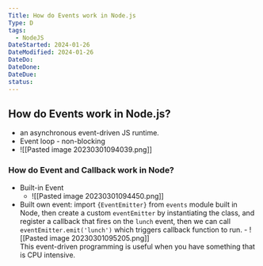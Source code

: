 ```yaml
---
Title: How do Events work in Node.js
Type: D
tags:
  - NodeJS
DateStarted: 2024-01-26
DateModified: 2024-01-26
DateDo: 
DateDone: 
DateDue: 
status:
---
```

## How do Events work in Node.js?
- an asynchronous event-driven JS runtime.  
- Event loop - non-blocking  
- ![[Pasted image 20230301094039.png]]

### How do Event and Callback work in Node?

- Built-in Event
  - ![[Pasted image 20230301094450.png]]
- Built own event: import `{EventEmitter}` from `events` module built in Node, then create a custom `eventEmitter` by instantiating the class, and register a callback that fires on the `lunch` event, then we can call `eventEmitter.emit('lunch')` which triggers callback function to run. - ![[Pasted image 20230301095205.png]]  
  This event-driven programming is useful when you have something that is CPU intensive.